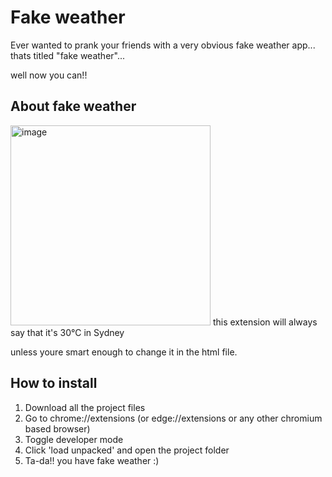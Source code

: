 # Fake weather

Ever wanted to prank your friends
with 
a very obvious fake weather app...
thats titled "fake weather"...

well now you can!!


## About fake weather
<img width="320" alt="image" src="https://github.com/user-attachments/assets/d248e25c-e480-4a65-87a7-0fcc6efb8f41">
this extension will always say that it's 30°C in Sydney

unless youre smart enough to change it in the html file. 

## How to install
1. Download all the project files
2. Go to chrome://extensions (or edge://extensions or any other chromium based browser)
3. Toggle developer mode
4. Click 'load unpacked' and open the project folder
5. Ta-da!! you have fake weather :)
